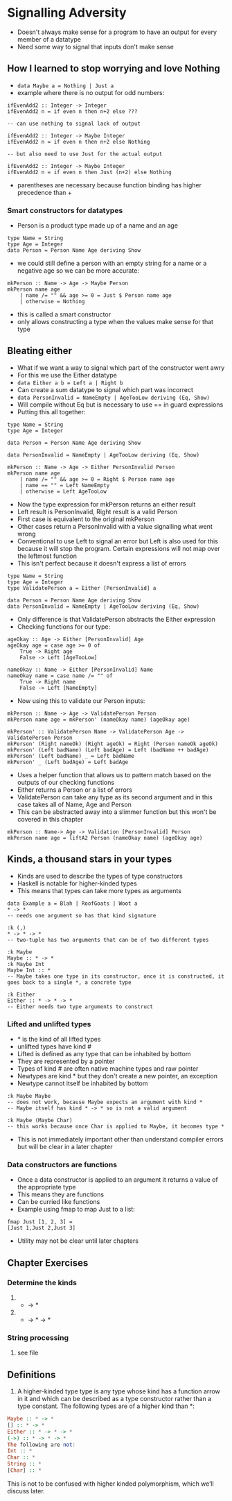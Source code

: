 # Signalling Adversity

* Doesn't always make sense for a program to have an output for every member of a datatype
* Need some way to signal that inputs don't make sense

## How I learned to stop worrying and love Nothing

* `data Maybe a = Nothing | Just a`
* example where there is no output for odd numbers:

```
ifEvenAdd2 :: Integer -> Integer
ifEvenAdd2 n = if even n then n+2 else ???

-- can use nothing to signal lack of output

ifEvenAdd2 :: Integer -> Maybe Integer
ifEvenAdd2 n = if even n then n+2 else Nothing

-- but also need to use Just for the actual output

ifEvenAdd2 :: Integer -> Maybe Integer
ifEvenAdd2 n = if even n then Just (n+2) else Nothing
```

* parentheses are necessary because function binding has higher precedence than +

### Smart constructors for datatypes

* Person is a product type made up of a name and an age

```
type Name = String
type Age = Integer
data Person = Person Name Age deriving Show
```

* we could still define a person with an empty string for a name or a negative age so we can be more accurate:

```
mkPerson :: Name -> Age -> Maybe Person
mkPerson name age
    | name /= "" && age >= 0 = Just $ Person name age
    | otherwise = Nothing
```

* this is called a smart constructor
* only allows constructing a type when the values make sense for that type

## Bleating either

* What if we want a way to signal which part of the constructor went awry
* For this we use the Either datatype
* `data Either a b = Left a | Right b`
* Can create a sum datatype to signal which part was incorrect
* `data PersonInvalid = NameEmpty | AgeTooLow deriving (Eq, Show)`
* Will compile without Eq but is necessary to use == in guard expressions
* Putting this all together:

```
type Name = String
type Age = Integer

data Person = Person Name Age deriving Show

data PersonInvalid = NameEmpty | AgeTooLow deriving (Eq, Show)

mkPerson :: Name -> Age -> Either PersonInvalid Person
mkPerson name age
    | name /= "" && age >= 0 = Right $ Person name age
    | name == "" = Left NameEmpty
    | otherwise = Left AgeTooLow
```

* Now the type expression for mkPerson returns an either result
* Left result is PersonInvalid, Right result is a valid Person
* First case is equivalent to the original mkPerson
* Other cases return a PersonInvalid with a value signalling what went wrong
* Conventional to use Left to signal an error but Left is also used for this because it will stop the program. Certain expressions will not map over the leftmost function
* This isn't perfect because it doesn't express a list of errors

```
type Name = String
type Age = Integer
type ValidatePerson a = Either [PersonInvalid] a

data Person = Person Name Age deriving Show
data PersonInvalid = NameEmpty | AgeTooLow deriving (Eq, Show)
```

* Only difference is that ValidatePerson abstracts the Either expression
* Checking functions for our type:

```
ageOkay :: Age -> Either [PersonInvalid] Age
ageOkay age = case age >= 0 of
    True -> Right age
    False -> Left [AgeTooLow]

nameOkay :: Name -> Either [PersonInvalid] Name
nameOkay name = case name /= "" of
    True -> Right name
    False -> Left [NameEmpty]
```

* Now using this to validate our Person inputs:

```
mkPerson :: Name -> Age -> ValidatePerson Person
mkPerson name age = mkPerson' (nameOkay name) (ageOkay age)

mkPerson' :: ValidatePerson Name -> ValidatePerson Age -> ValidatePerson Person
mkPerson' (Right nameOk) (Right ageOk) = Right (Person nameOk ageOk)
mkPerson' (Left badName) (Left badAge) = Left (badName ++ badAge)
mkPerson' (Left badName) _ = Left badName
mkPerson' _ (Left badAge) = Left badAge
```

* Uses a helper function that allows us to pattern match based on the outputs of our checking functions
* Either returns a Person or a list of errors
* ValidatePerson can take any type as its second argument and in this case takes all of Name, Age and Person
* This can be abstracted away into a slimmer function but this won't be covered in this chapter

```
mkPerson :: Name-> Age -> Validation [PersonInvalid] Person
mkPerson name age = liftA2 Person (nameOkay name) (ageOkay age)
```

## Kinds, a thousand stars in your types

* Kinds are used to describe the types of type constructors
* Haskell is notable for higher-kinded types
* This means that types can take more types as arguments

```
data Example a = Blah | RoofGoats | Woot a
* -> *
-- needs one argument so has that kind signature

:k (,)
* -> * -> *
-- two-tuple has two arguments that can be of two different types

:k Maybe
Maybe :: * -> *
:k Maybe Int
Maybe Int :: *
-- Maybe takes one type in its constructor, once it is constructed, it goes back to a single *, a concrete type

:k Either
Either :: * -> * -> *
-- Either needs two type arguments to construct
```

### Lifted and unlifted types

* \* is the kind of all lifted types
* unlifted types have kind #
* Lifted is defined as any type that can be inhabited by bottom
* They are represented by a pointer
* Types of kind # are often native machine types and raw pointer
* Newtypes are kind * but they don't create a new pointer, an exception
* Newtype cannot itself be inhabited by bottom

```
:k Maybe Maybe
-- does not work, because Maybe expects an argument with kind *
-- Maybe itself has kind * -> * so is not a valid argument

:k Maybe (Maybe Char)
-- this works because once Char is applied to Maybe, it becomes type *
```

* This is not immediately important other than understand compiler errors but will be clear in a later chapter

### Data constructors are functions

* Once a data constructor is applied to an argument it returns a value of the appropriate type
* This means they are functions
* Can be curried like functions
* Example using fmap to map Just to a list:

```
fmap Just [1, 2, 3] = 
[Just 1,Just 2,Just 3]
```

* Utility may not be clear until later chapters

## Chapter Exercises

### Determine the kinds

1. * -> *
2. * -> * -> *

### String processing

1. see file

## Definitions

1. A higher-kinded type type is any type whose kind has a function
arrow in it and which can be described as a type constructor
rather than a type constant. The following types are of a higher
kind than *:
```haskell
Maybe :: * -> *
[] :: * -> *
Either :: * -> * -> *
(->) :: * -> * -> *
The following are not:
Int :: *
Char :: *
String :: *
[Char] :: *
```
This is not to be confused with higher kinded polymorphism,
which we’ll discuss later.